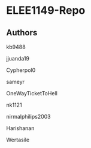 # ELEE1149-Repo



## Authors

kb9488

jjuanda19

Cypherpol0

sameyr

OneWayTicketToHell

nk1121

nirmalphilips2003

Harishanan

Wertasile